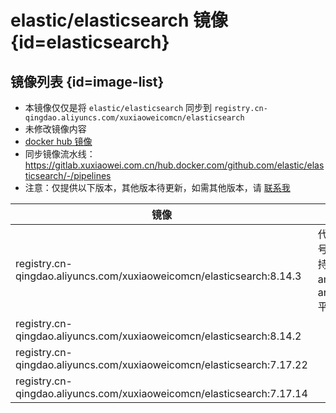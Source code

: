 # elastic/elasticsearch 镜像 {id=elasticsearch}

## 镜像列表 {id=image-list}

- 本镜像仅仅是将 `elastic/elasticsearch` 同步到 `registry.cn-qingdao.aliyuncs.com/xuxiaoweicomcn/elasticsearch`
- 未修改镜像内容
- [docker hub 镜像](https://hub.docker.com/r/elastic/elasticsearch)
- 同步镜像流水线：https://gitlab.xuxiaowei.com.cn/hub.docker.com/github.com/elastic/elasticsearch/-/pipelines
- 注意：仅提供以下版本，其他版本待更新，如需其他版本，请 [联系我](../../../guide/website.md)

| 镜像                                                                    | 说明                      |
|-----------------------------------------------------------------------|-------------------------|
| registry.cn-qingdao.aliyuncs.com/xuxiaoweicomcn/elasticsearch:8.14.3  | 代表版本号，支持：amd64、arm64 平台 |
| registry.cn-qingdao.aliyuncs.com/xuxiaoweicomcn/elasticsearch:8.14.2  |                         |
| registry.cn-qingdao.aliyuncs.com/xuxiaoweicomcn/elasticsearch:7.17.22 |                         |
| registry.cn-qingdao.aliyuncs.com/xuxiaoweicomcn/elasticsearch:7.17.14 |                         |

<style>

._image_registry_cn-qingdao_aliyuncs_com_xuxiaoweicomcn_elasticsearch table tr th:nth-child(1), 
._image_registry_cn-qingdao_aliyuncs_com_xuxiaoweicomcn_elasticsearch table tr td:nth-child(1) {
    min-width: 495px;
}

._image_registry_cn-qingdao_aliyuncs_com_xuxiaoweicomcn_elasticsearch table tr th:nth-child(2), 
._image_registry_cn-qingdao_aliyuncs_com_xuxiaoweicomcn_elasticsearch table tr td:nth-child(2) {
    min-width: 280px;
}

</style>